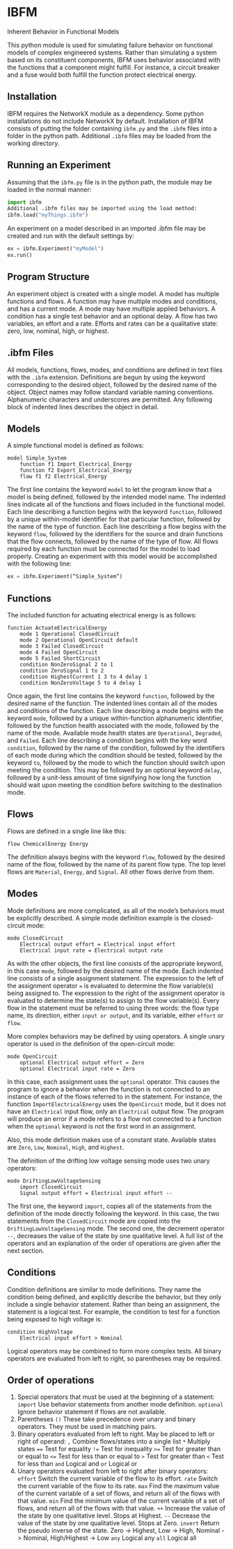 # IBFM
Inherent Behavior in Functional Models

This python module is used for simulating failure behavior on functional models of complex engineered systems. Rather than simulating a system based on its constituent components, IBFM uses behavior associated with the functions that a component might fulfill. For instance, a circuit breaker and a fuse would both fulfill the function protect electrical energy.

## Installation
IBFM requires the NetworkX module as a dependency. Some python installations do not include NetworkX by default. Installation of IBFM consists of putting the folder containing `ibfm.py` and the `.ibfm` files into a folder in the python path. Additional `.ibfm` files may be loaded from the working directory.

## Running an Experiment
Assuming that the `ibfm.py` file is in the python path, the module may be loaded in the normal manner:
```python
import ibfm
Additional .ibfm files may be imported using the load method:
ibfm.load("myThings.ibfm")
```
An experiment on a model described in an imported .ibfm file may be created and run with the default settings by:
```python
ex = ibfm.Experiment("myModel")
ex.run()
```

## Program Structure
An experiment object is created with a single model. A model has multiple functions and flows. A function may have multiple modes and conditions, and has a current mode. A mode may have multiple applied behaviors. A condition has a single test behavior and an optional delay. A flow has two variables, an effort and a rate. Efforts and rates can be a qualitative state: zero, low, nominal, high, or highest.

## .ibfm Files
All models, functions, flows, modes, and conditions are defined in text files with the `.ibfm` extension. Definitions are begun by using the keyword corresponding to the desired object, followed by the desired name of the object. Object names may follow standard variable naming conventions. Alphanumeric characters and underscores are permitted. Any following block of indented lines describes the object in detail.

## Models
A simple functional model is defined as follows:
```
model Simple_System 
    function f1 Import_Electrical_Energy
    function f2 Export_Electrical_Energy
    flow f1 f2 Electrical_Energy
```
The first line contains the keyword `model` to let the program know that a model is being defined, followed by the intended model name. The indented lines indicate all of the functions and flows included in the functional model. Each line describing a function begins with the keyword `function`, followed by a unique within-model identifier for that particular function, followed by the name of the type of function. Each line describing a flow begins with the keyword `flow`, followed by the identifiers for the source and drain functions that the flow connects, followed by the name of the type of flow. All flows required by each function must be connected for the model to load properly.
Creating an experiment with this model would be accomplished with the following line:
```python
ex = ibfm.Experiment(“Simple_System”)
```

## Functions
The included function for actuating electrical energy is as follows: 
```
function ActuateElectricalEnergy
    mode 1 Operational ClosedCircuit
    mode 2 Operational OpenCircuit default
    mode 3 Failed ClosedCircuit
    mode 4 Failed OpenCircuit
    mode 5 Failed ShortCircuit
    condition NonZeroSignal 2 to 1
    condition ZeroSignal 1 to 2
    condition HighestCurrent 1 3 to 4 delay 1
    condition NonZeroVoltage 5 to 4 delay 1
```
Once again, the first line contains the keyword `function`, followed by the desired name of the function. The indented lines contain all of the modes and conditions of the function. Each line describing a mode begins with the keyword `mode`, followed by a unique within-function alphanumeric identifier, followed by the function health associated with the mode, followed by the name of the mode.  Available mode health states are `Operational`, `Degraded`, and `Failed`. Each line describing a condition begins with the key word `condition`, followed by the name of the condition, followed by the identifiers of each mode during which the condition should be tested, followed by the keyword `to`, followed by the mode to which the function should switch upon meeting the condition. This may be followed by an optional keyword `delay`, followed by a unit-less amount of time signifying how long the function should wait upon meeting the condition before switching to the destination mode.

## Flows
Flows are defined in a single line like this:
```
flow ChemicalEnergy Energy
```
The definition always begins with the keyword `flow`, followed by the desired name of the flow, followed by the name of its parent flow type. The top level flows are `Material`, `Energy`, and `Signal`. All other flows derive from them. 

## Modes
Mode definitions are more complicated, as  all of the mode’s behaviors must be explicitly described. A simple mode definition example is the closed-circuit mode:
```
mode ClosedCircuit
    Electrical output effort = Electrical input effort
    Electrical input rate = Electrical output rate
```
As with the other objects, the first line consists of the appropriate keyword, in this case `mode`, followed by the desired name of the mode. Each indented line consists of a single assignment statement. The expression to the left of the assignment operator `=` is evaluated to determine the flow variable(s) being assigned to. The expression to the right of the assignment operator is evaluated to determine the state(s) to assign to the flow variable(s). Every flow in the statement must be referred to using three words: the flow type name, its direction, either `input or output`, and its variable, either `effort` or `flow`. 

More complex behaviors may be defined by using operators. A single unary operator is used in the definition of the open-circuit mode:
```
mode OpenCircuit
    optional Electrical output effort = Zero
    optional Electrical input rate = Zero
```
In this case, each assignment uses the `optional` operator. This causes the program to ignore a behavior when the function is not connected to an instance of each of the flows referred to in the statement. For instance, the function `ImportElectricalEnergy` uses the `OpenCircuit` mode, but it does not have an `Electrical` input flow, only an `Electrical` output flow. The program will produce an error if a mode refers to a flow not connected to a function when the `optional` keyword is not the first word in an assignment.

Also, this mode definition makes use of a constant state. Available states are `Zero`, `Low`, `Nominal`, `High`, and `Highest`.

The definition of the drifting low voltage sensing mode uses two unary operators:
```
mode DriftingLowVoltageSensing
    import ClosedCircuit
    Signal output effort = Electrical input effort --
```
The first one, the keyword ```import```, copies all of the statements from the definition of the mode directly following the keyword. In this case, the two statements from the `ClosedCircuit` mode are copied into the `DriftingLowVoltageSensing` mode. The second one, the decrement operator `--`, decreases the value of the state by one qualitative level. A full list of the operators and an explanation of the order of operations are given after the next section.

## Conditions
Condition definitions are similar to mode definitions. They name the condition being defined, and explicitly describe the behavior, but they only include a single behavior statement. Rather than being an assignment, the statement is a logical test. For example, the condition to test for a function being exposed to high voltage is:
```
condition HighVoltage
    Electrical input effort > Nominal
```
Logical operators may be combined to form more complex tests. All binary operators are evaluated from left to right, so parentheses may be required.

## Order of operations 
1. Special operators that must be used at the beginning of a statement: 
  `import` Use behavior statements from another mode definition.
  `optional` Ignore behavior statement if flows are not available.
2. Parentheses `()` These take precedence over unary and binary operators. They must be used in matching pairs.
3. Binary operators evaluated from left to right. May be placed to left or right of operand:
  `,` Combine flows/states into a single list
  `*` Multiply states
  `==` Test for equality
  `!=` Test for inequality
  `>=` Test for greater than or equal to 
  `<=` Test for less than or equal to 
  `>` Test for greater than 
  `<` Test for less than 
  `and` Logical and
  `or` Logical or
4. Unary operators evaluated from left to right after binary operators: 
  `effort` Switch the current variable of the flow to its effort.
  `rate` Switch the current variable of the flow to its rate.
  `max` Find the maximum value of the current variable of a set of flows, and return all of the flows with that value. 
  `min` Find the minimum value of the current variable of a set of flows, and return all of the flows with that value.
  `++` Increase the value of the state by one qualitative level. Stops at Highest. 
  `--` Decrease the value of the state by one qualitative level. Stops at Zero.
  `invert` Return the pseudo inverse of the state. Zero -> Highest, Low -> High, Nominal -> Nominal, High/Highest -> Low
  `any` Logical any
  `all` Logical all
